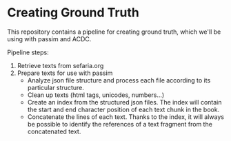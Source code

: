 # Creating Ground Truth

This repository contains a pipeline for creating ground truth, which we'll be using with passim and ACDC.

Pipeline steps:

1. Retrieve texts from sefaria.org
2. Prepare texts for use with passim
   - Analyze json file structure and process each file according to its particular structure.
   - Clean up texts (html tags, unicodes, numbers...)
   - Create an index from the structured json files. The index will contain the start and end character position of each text chunk in the book.
   - Concatenate the lines of each text. Thanks to the index, it will always be possible to identify the references of a text fragment from the concatenated text.